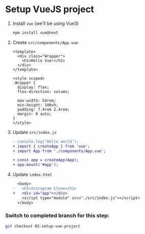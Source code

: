 # Setup VueJS project

1. Install `vue` (we'll be using Vue3)

   ```bash
   npm install vue@next
   ```

1. Create `src/components/App.vue`

   ```vue
   <template>
     <div class="Wrapper">
       <h1>Hello Vue!</h1>
     </div>
   </template>

   <style scoped>
   .Wrapper {
     display: flex;
     flex-direction: column;

     max-width: 54rem;
     min-height: 100vh;
     padding: 7.4rem 2.4rem;
     margin: 0 auto;
   }
   </style>
   ```

1. Update `src/index.js`

   ```diff
   - console.log('Hello world');
   + import { createApp } from 'vue';
   + import App from './components/App.vue';

   + const app = createApp(App);
   + app.mount('#app');
   ```

1. Update `index.html`

   ```diff
     <body>
   -   <h1>Instagram Clone</h1>
   +   <div id="app"></div>
       <script type="module" src="./src/index.js"></script>
     </body>
   ```

### Switch to completed branch for this step:

```bash
git checkout 02-setup-vue-project
```
